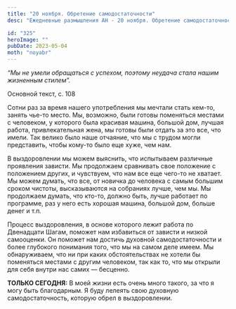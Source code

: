 ```yaml
---
title: "20 ноября. Обретение самодостаточности"
desc: "Ежедневные размышления АН - 20 ноября. Обретение самодостаточности"

id: "325"
heroImage: ""
pubDate: 2023-05-04
moth: "noyabr"
---
```


_“Мы не умели обращаться с успехом, поэтому неудача стала нашим жизненным
стилем”._

Основной текст, с. 108

Сотни раз за время нашего употребления мы мечтали стать кем-то, занять чье-то
место. Мы, возможно, были готовы поменяться местами с человеком, у которого
была красивая машина, большой дом, лучшая работа, привлекательная жена, мы
готовы были отдать за это все, что имели. Так велико было наше отчаяние, что
мы с трудом могли представить, чтобы кому-то было еще хуже, чем нам.

В выздоровлении мы можем выяснить, что испытываем различные проявления
зависти. Мы продолжаем сравнивать свое положение с положением других, и
чувствуем, что нам все еще чего-то не хватает. Мы можем думать, что все, от
новичка до человека с самым большим сроком чистоты, высказываются на собраниях
лучше, чем мы. Мы продолжаем думать, что кто-то, должно быть, лучше работает
по программе, раз у него есть хорошая машина, большой дом, больше денег и т.п.

Процесс выздоровления, в основе которого лежит работа по Двенадцати Шагам,
поможет нам избавиться от зависти и низкой самооценки. Он поможет нам достичь
духовной самодостаточности и более глубокого понимания того, что мы на самом
деле имеем. Мы обнаруживаем, что ни при каких обстоятельствах не хотели бы
поменяться местами с другим человеком, так как то, что мы открыли для себя
внутри нас самих — бесценно.

**ТОЛЬКО СЕГОДНЯ:** В моей жизни есть очень много такого, за что я могу быть
благодарным. Я буду лелеять свою духовную самодостаточность, которую обрел в
выздоровлении.
